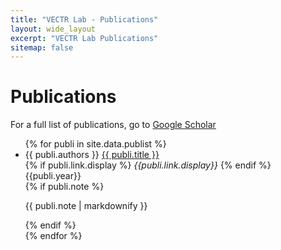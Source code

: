 ```yaml
---
title: "VECTR Lab - Publications"
layout: wide_layout
excerpt: "VECTR Lab Publications"
sitemap: false
---
```


# Publications
For a full list of publications, go to [Google Scholar](https://scholar.google.com/citations?user=9cz0xFMAAAAJ&hl=en)

<div class="col-md-10">
  <div class="vectr-text-container">
    <ul>
      {% for publi in site.data.publist %}
        <li>
          <!-- {{ publi.title }} {{publi.year}}<br> -->
          {{ publi.authors }} <a href="{{ publi.link.url }}">{{ publi.title }}</a> <br>
          {% if publi.link.display %}
            <em> {{publi.link.display}} </em>
          {% endif %}
          {{publi.year}} <br>
          <!-- <a href="{{ publi.link.url }}">{{ publi.link.display }}</a><br> -->
          {% if publi.note %}
            <p>{{ publi.note | markdownify }}</p>
          {% endif %}
        </li>
      {% endfor %}
    </ul>
  </div>
</div>